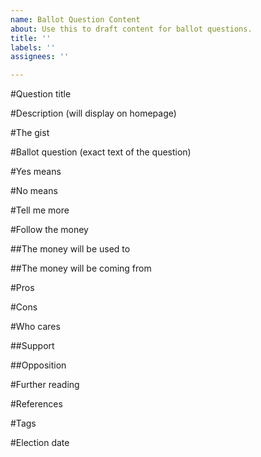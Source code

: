 ```yaml
---
name: Ballot Question Content
about: Use this to draft content for ballot questions.
title: ''
labels: ''
assignees: ''

---
```


#Question title

#Description (will display on homepage)

#The gist

#Ballot question (exact text of the question)

#Yes means

#No means

#Tell me more

#Follow the money

##The money will be used to

##The money will be coming from

#Pros

#Cons

#Who cares

##Support

##Opposition

#Further reading

#References

#Tags

#Election date
